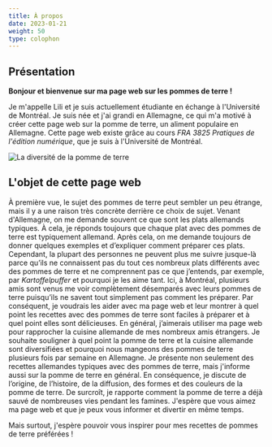 ```yaml
---
title: À propos
date: 2023-01-21
weight: 50
type: colophon
---
```


 ## **Présentation**

**Bonjour et bienvenue sur ma page web sur les pommes de terre  !**


Je m'appelle Lili et je suis actuellement étudiante en échange à l'Université de Montréal. Je suis née et j'ai grandi en Allemagne, ce qui m'a motivé à créer cette page web sur la pomme de terre, un aliment populaire en Allemagne. Cette page web existe grâce au cours *FRA 3825 Pratiques de l'édition numérique*, que je suis à l'Université de Montréal.

![La diversité de la pomme de terre](/images/Sauerland.gif)


 ## **L'objet de cette page web**

À première vue, le sujet des pommes de terre peut sembler un peu étrange, mais il y a une raison très concrète derrière ce choix de sujet. Venant d'Allemagne, on me demande souvent ce que sont les plats allemands typiques. À cela, je réponds toujours que chaque plat avec des pommes de terre est typiquement allemand. Après cela, on me demande toujours de donner quelques exemples et d’expliquer comment préparer ces plats. Cependant, la plupart des personnes ne peuvent plus me suivre jusque-là parce qu’ils ne connaissent pas du tout ces nombreux plats différents avec des pommes de terre et ne comprennent pas ce que j’entends, par exemple, par *Kartoffelpuffer* et pourquoi je les aime tant. Ici, à Montréal, plusieurs amis sont venus me voir complètement désemparés avec leurs pommes de terre puisqu’ils ne savent tout simplement pas comment les préparer. Par conséquent, je voudrais les aider avec ma page web et leur montrer à quel point les recettes avec des pommes de terre sont faciles à préparer et à quel point elles sont délicieuses. En général, j’aimerais utiliser ma page web pour rapprocher la cuisine allemande de mes nombreux amis étrangers. Je souhaite souligner à quel point la pomme de terre et la cuisine allemande sont diversifiées et pourquoi nous mangeons des pommes de terre plusieurs fois par semaine en Allemagne.
Je présente non seulement des recettes allemandes typiques avec des pommes de terre, mais j'informe aussi sur la pomme de terre en général. En conséquence, je discute de l’origine, de l’histoire, de la diffusion, des formes et des couleurs de la pomme de terre. De surcroît, je rapporte comment la pomme de terre a déjà sauvé de nombreuses vies pendant les famines.
J'espère que vous aimez ma page web et que je peux vous informer et divertir en même temps. 

Mais surtout, j'espère pouvoir vous inspirer pour mes recettes de pommes de terre préférées  !
